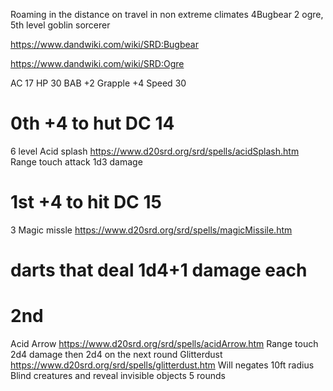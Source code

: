 Roaming in the distance on travel in non extreme climates 4Bugbear
2 ogre, 5th level goblin sorcerer

https://www.dandwiki.com/wiki/SRD:Bugbear

https://www.dandwiki.com/wiki/SRD:Ogre


AC 17
HP 30
BAB +2
Grapple +4
Speed 30

# 0th +4 to hut DC 14
6 level Acid splash https://www.d20srd.org/srd/spells/acidSplash.htm
Range touch attack 1d3 damage
# 1st +4 to hit DC 15
 3 Magic missle  https://www.d20srd.org/srd/spells/magicMissile.htm
 # darts that deal 1d4+1 damage each
# 2nd
Acid Arrow https://www.d20srd.org/srd/spells/acidArrow.htm
Range touch  2d4 damage then 2d4 on the next round
Glitterdust https://www.d20srd.org/srd/spells/glitterdust.htm
Will negates 10ft radius Blind creatures and reveal invisible objects 5 rounds
